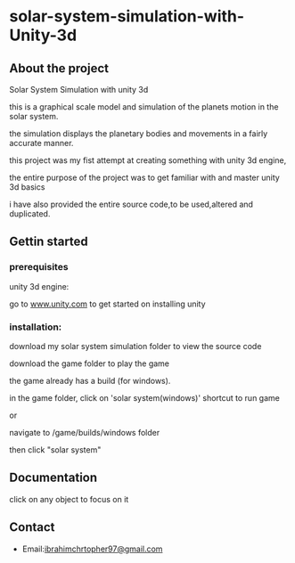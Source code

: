# solar-system-simulation-with-Unity-3d
## About the project
 Solar System Simulation with unity 3d
 
 this is a graphical scale model and simulation of the planets motion in the solar system.
 
 the simulation displays the planetary bodies and movements in a fairly accurate manner.
 
 this project was my fist attempt at creating something with unity 3d engine, 
 
 the entire purpose of the project was to get familiar with and master unity 3d basics
 
 i have also provided the entire source code,to be used,altered and duplicated.
## Gettin started
### prerequisites
 unity 3d engine:
  
  go to www.unity.com to get started on installing unity
### installation:
download my solar system simulation folder to view the source code

download the game folder to play the game
  
the game already has a build (for windows).
  
in the game folder, click on 
  'solar system(windows)' shortcut to run game
  
  or
  
  navigate to /game/builds/windows folder
  
  then click "solar system"


## Documentation
 click on any object to focus on it

## Contact
- Email:ibrahimchrtopher97@gmail.com
